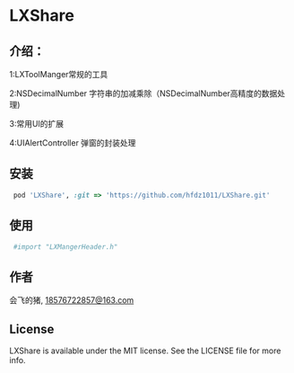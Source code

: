 # LXShare


## 介绍：

1:LXToolManger常规的工具


2:NSDecimalNumber 字符串的加减乘除（NSDecimalNumber高精度的数据处理)


3:常用UI的扩展


4:UIAlertController 弹窗的封装处理


## 安装



```ruby
 pod 'LXShare', :git => 'https://github.com/hfdz1011/LXShare.git'
```

## 使用


```ruby
 #import "LXMangerHeader.h"
```

## 作者

会飞的猪, 18576722857@163.com

## License

LXShare is available under the MIT license. See the LICENSE file for more info.
